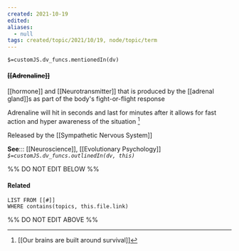 ```yaml
---
created: 2021-10-19
edited: 
aliases:
  - null
tags: created/topic/2021/10/19, node/topic/term
---
```

`$=customJS.dv_funcs.mentionedIn(dv)`

#### <s class="topic-title">[[Adrenaline]]</s>

[[hormone]] and [[Neurotransmitter]] that is produced by the [[adrenal gland]]s as part of the body's fight-or-flight response

Adrenaline will hit in seconds and last for minutes after it allows for fast action and hyper awareness of the situation [^1]

Released by the [[Sympathetic Nervous System]]

**See**::: [[Neuroscience]], [[Evolutionary Psychology]]
*`$=customJS.dv_funcs.outlinedIn(dv, this)`*

%% DO NOT EDIT BELOW %%
#### Related 
```dataview
LIST FROM [[#]]
WHERE contains(topics, this.file.link)
```
%% DO NOT EDIT ABOVE %%
[^1]: [[Our brains are built around survival]]

